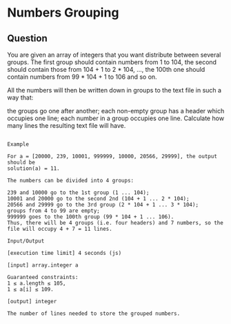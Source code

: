 # Numbers Grouping

## Question

You are given an array of integers that you want distribute between several groups. The first group should contain numbers from 1 to 104, the second should contain those from 104 + 1 to 2 * 104, ..., the 100th one should contain numbers from 99 * 104 + 1 to 106 and so on.

All the numbers will then be written down in groups to the text file in such a way that:

the groups go one after another;
each non-empty group has a header which occupies one line;
each number in a group occupies one line.
Calculate how many lines the resulting text file will have.



```

Example

For a = [20000, 239, 10001, 999999, 10000, 20566, 29999], the output should be
solution(a) = 11.

The numbers can be divided into 4 groups:

239 and 10000 go to the 1st group (1 ... 104);
10001 and 20000 go to the second 2nd (104 + 1 ... 2 * 104);
20566 and 29999 go to the 3rd group (2 * 104 + 1 ... 3 * 104);
groups from 4 to 99 are empty;
999999 goes to the 100th group (99 * 104 + 1 ... 106).
Thus, there will be 4 groups (i.e. four headers) and 7 numbers, so the file will occupy 4 + 7 = 11 lines.

Input/Output

[execution time limit] 4 seconds (js)

[input] array.integer a

Guaranteed constraints:
1 ≤ a.length ≤ 105,
1 ≤ a[i] ≤ 109.

[output] integer

The number of lines needed to store the grouped numbers.

```
